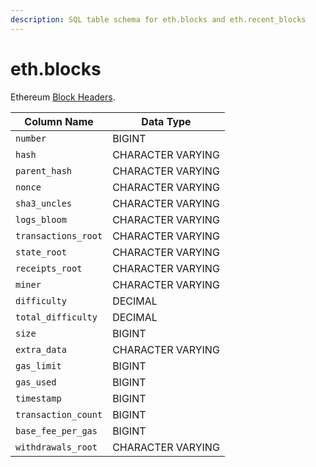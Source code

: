 ```yaml
---
description: SQL table schema for eth.blocks and eth.recent_blocks
---
```


# eth.blocks

Ethereum [Block Headers](https://ethereum.org/vi/developers/docs/blocks).

| Column Name         | Data Type         |
| ------------------- | ----------------- |
| `number`            | BIGINT            |
| `hash`              | CHARACTER VARYING |
| `parent_hash`       | CHARACTER VARYING |
| `nonce`             | CHARACTER VARYING |
| `sha3_uncles`       | CHARACTER VARYING |
| `logs_bloom`        | CHARACTER VARYING |
| `transactions_root` | CHARACTER VARYING |
| `state_root`        | CHARACTER VARYING |
| `receipts_root`     | CHARACTER VARYING |
| `miner`             | CHARACTER VARYING |
| `difficulty`        | DECIMAL           |
| `total_difficulty`  | DECIMAL           |
| `size`              | BIGINT            |
| `extra_data`        | CHARACTER VARYING |
| `gas_limit`         | BIGINT            |
| `gas_used`          | BIGINT            |
| `timestamp`         | BIGINT            |
| `transaction_count` | BIGINT            |
| `base_fee_per_gas`  | BIGINT            |
| `withdrawals_root`  | CHARACTER VARYING |
